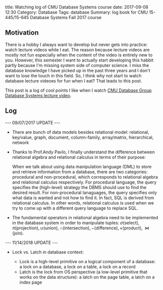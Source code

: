 title: Watching log of CMU Database Systems course
date: 2017-09-08 12:30 
Category: Database
Tags: database
Summary: log book for CMU 15-445/15-645 Database Systems Fall 2017 course

## Motivation

There is a hobby I always want to develop but never gets into practice: watch lecture videos while I eat. The
reason because lecture videos are mostly not fun especially when the content of the video is entirely new to you.
However, this semester I want to actually start developing this habbit partly because I'm missing system side of computer science.
I miss the database knowledge I have picked up in the past three years and I don't want to lose the touch
in this field. So, I think why not start to watch database lecture videoes for fun when I eat? That leads to this post.

This post is a log of cool points I like when I watch [CMU Database Group Database Systems lecture video](https://www.youtube.com/channel/UCHnBsf2rH-K7pn09rb3qvkA).

## Log

--- 09/07/2017 UPDATE ---

- There are bunch of data models besides relational model: relational,
key/value, graph, document, column-family, array/matrix, hierarchical, network

- Thanks to Prof.Andy Pavlo, I finally understand the difference between
relational algebra and relational calculus in terms of their purpose:

    When we talk about using data manipulation language (DML) to store
    and retrieve information from a database, there are two categories:
    procedural and non-procedural, which corresponds to relational algebra
    and relational calculus respectively. For procedural language, the query specifies
    the (high-level) strategy the DBMS should use to find the desired result. For
    non-procedural lanaguages, the query specifies only what data is wanted and not how to
    find it. In fact, SQL is derived from relational calculus. In other words, 
    relational calculus is used when we try to come up with a different 
    query language to replace SQL.

- The fundamental operators in relational algebra need to be implemented
in the database system in order to manipulate tuples: $\sigma \text{(select)}, \pi \text{(projection)}, \cup \text{(union)},
\cap \text{(intersection)}, - \text{(difference)}, \times \text{(product)}, \bowtie \text{(join)}$. 

--- 11/14/2018 UPDATE ---

- Lock vs. Latch in database context: 

    - Lock is a high-level primitive on a logical component of a database: a lock on a database, a lock on a table, a lock on a record
    - Latch is the lock from OS perspective (a low-level primitive that works on the data structure): a latch on the page table,
      a latch on a index page